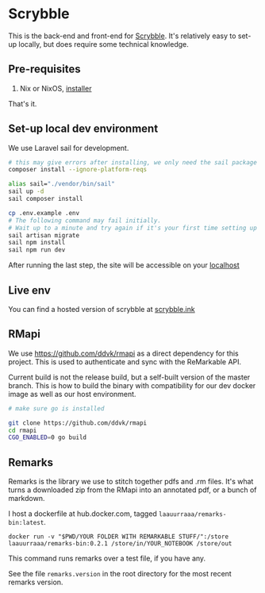 # Scrybble

This is the back-end and front-end for [Scrybble](https://scrybble.ink). It's relatively easy to set-up locally, but does require some technical knowledge.

## Pre-requisites

1. Nix or NixOS, [installer](https://determinate.systems/posts/determinate-nix-installer/)

That's it.

## Set-up local dev environment

We use Laravel sail for development.

```sh
# this may give errors after installing, we only need the sail package to install correctly
composer install --ignore-platform-reqs

alias sail="./vendor/bin/sail"
sail up -d
sail composer install

cp .env.example .env
# The following command may fail initially.
# Wait up to a minute and try again if it's your first time setting up
sail artisan migrate
sail npm install
sail npm run dev
```

After running the last step, the site will be accessible on your [localhost](http://localhost)

## Live env

You can find a hosted version of scrybble at [scrybble.ink](https://scrybble.ink)

## RMapi

We use https://github.com/ddvk/rmapi as a direct dependency for this project. This is used to authenticate and sync
with the ReMarkable API.

Current build is not the release build, but a self-built version of the master branch. This is how to build the binary
with compatibility for our dev docker image as well as our host environment.

```sh
# make sure go is installed

git clone https://github.com/ddvk/rmapi
cd rmapi
CGO_ENABLED=0 go build
```

## Remarks

Remarks is the library we use to stitch together pdfs and .rm files. It's what turns a downloaded zip from the RMapi
into an annotated pdf, or a bunch of markdown.

I host a dockerfile at hub.docker.com, tagged `laauurraaa/remarks-bin:latest`.

`docker run -v "$PWD/YOUR FOLDER WITH REMARKABLE STUFF/":/store laauurraaa/remarks-bin:0.2.1 /store/in/YOUR_NOTEBOOK /store/out`

This command runs remarks over a test file, if you have any.

See the file `remarks.version` in the root directory for the most recent remarks version.
